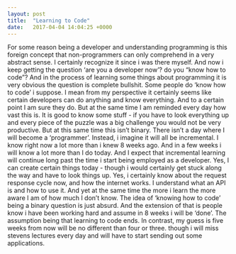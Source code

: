 ```yaml
---
layout: post
title:  "Learning to Code"
date:   2017-04-04 14:04:25 +0000
---
```



For some reason being a developer and understanding programming is this foreign concept that non-programmers can only comprehend in a very abstract sense. I certainly recognize it since i was there myself. And now i keep getting the question ‘are you a developer now’? do you “know how to code”?  And in the process of learning some things about programming it is very obvious the question is complete bullshit. Some people do ‘know how to code’ i suppose. I mean from my perspective it certainly seems like certain developers can do anything and know everything. And to a certain point I am sure they do. 
But at the same time I am reminded every day how vast this is. It is good to know some stuff - if you have to look everything up and every piece of the puzzle was a big challenge you would not be very productive. But at this same time this isn’t binary. There isn’t a day where I will become a ‘programmer’. Instead, i imagine it will all be incremental. I know right now a lot more than i knew 8 weeks ago. And in a few weeks i will know a lot more than I do today. And I expect that incremental learning will continue long past the time i start being employed as a developer. Yes, I can create certain things today - though i would certainly get stuck along the way and have to look things up. Yes, i certainly know about the request response cycle now, and how the internet works. I understand what an API is and how to use it. And yet at the same time the more i learn the more aware I am of how much I don’t know. The idea of ‘knowing how to code’ being a binary question is just absurd. 
And the extension of that is people know i have been working hard and assume in 8 weeks i will be ‘done’. The assumption being that learning to code ends. In contrast, my guess is five weeks from now will be no different than four or three. though i will miss stevens lectures every day and will have to start sending out some applications. 
